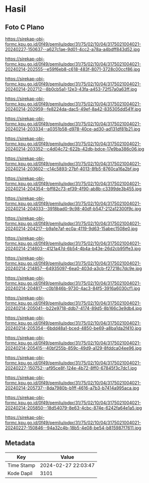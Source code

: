 # Hasil

## Foto C Plano

https://sirekap-obj-formc.kpu.go.id/0f49/pemilu/pdpr/31/75/02/10/04/3175021004021-20240227-150637--a627c1ae-9d01-4cc2-a78a-a4bdff843d52.jpg

https://sirekap-obj-formc.kpu.go.id/0f49/pemilu/pdpr/31/75/02/10/04/3175021004021-20240214-202555--e59f6eb8-c618-483f-8071-3728c00ccf86.jpg

https://sirekap-obj-formc.kpu.go.id/0f49/pemilu/pdpr/31/75/02/10/04/3175021004021-20240214-202712--8b0cb5a1-12e3-43fa-a453-72f57a0a63ff.jpg

https://sirekap-obj-formc.kpu.go.id/0f49/pemilu/pdpr/31/75/02/10/04/3175021004021-20240214-202959--fe8224da-dac5-49ef-8a42-835305dd541f.jpg

https://sirekap-obj-formc.kpu.go.id/0f49/pemilu/pdpr/31/75/02/10/04/3175021004021-20240214-203334--a0351b58-d978-40ce-ad30-ad131df81b21.jpg

https://sirekap-obj-formc.kpu.go.id/0f49/pemilu/pdpr/31/75/02/10/04/3175021004021-20240214-203352--c4d04c72-622b-42db-bdce-17e9ba386c06.jpg

https://sirekap-obj-formc.kpu.go.id/0f49/pemilu/pdpr/31/75/02/10/04/3175021004021-20240214-203602--c14c5893-27bf-4013-8fb5-8760ca16a2bf.jpg

https://sirekap-obj-formc.kpu.go.id/0f49/pemilu/pdpr/31/75/02/10/04/3175021004021-20240214-204354--bff82c73-ef39-4f90-ab8b-c3399de3b455.jpg

https://sirekap-obj-formc.kpu.go.id/0f49/pemilu/pdpr/31/75/02/10/04/3175021004021-20240214-204033--3918bad0-9c98-40df-b547-212a12300f9c.jpg

https://sirekap-obj-formc.kpu.go.id/0f49/pemilu/pdpr/31/75/02/10/04/3175021004021-20240214-204217--b9a1e7af-ec0a-4119-9d63-15abec1508e0.jpg

https://sirekap-obj-formc.kpu.go.id/0f49/pemilu/pdpr/31/75/02/10/04/3175021004021-20240214-214603--4121a47d-6b54-4b4a-b43e-26d2cb95ffe3.jpg

https://sirekap-obj-formc.kpu.go.id/0f49/pemilu/pdpr/31/75/02/10/04/3175021004021-20240214-214857--64935097-6ea0-403d-a3cb-f27218c7dc9e.jpg

https://sirekap-obj-formc.kpu.go.id/0f49/pemilu/pdpr/31/75/02/10/04/3175021004021-20240214-204817--c0b1846b-9730-4ac3-84f5-3916a6030cf1.jpg

https://sirekap-obj-formc.kpu.go.id/0f49/pemilu/pdpr/31/75/02/10/04/3175021004021-20240214-205041--b22e9718-ddb7-4174-89d5-8b166c3e9db4.jpg

https://sirekap-obj-formc.kpu.go.id/0f49/pemilu/pdpr/31/75/02/10/04/3175021004021-20240214-205354--6bdd48a1-bced-4850-be69-a8ba1da2f410.jpg

https://sirekap-obj-formc.kpu.go.id/0f49/pemilu/pdpr/31/75/02/10/04/3175021004021-20240214-205415--40bf255b-859c-49d9-a129-8fddca04ee96.jpg

https://sirekap-obj-formc.kpu.go.id/0f49/pemilu/pdpr/31/75/02/10/04/3175021004021-20240227-150752--af95ce8f-124e-4b72-8ff0-67845f3c7dc1.jpg

https://sirekap-obj-formc.kpu.go.id/0f49/pemilu/pdpr/31/75/02/10/04/3175021004021-20240214-205737--8da7980b-b1ff-4616-a7b3-b7414a995aca.jpg

https://sirekap-obj-formc.kpu.go.id/0f49/pemilu/pdpr/31/75/02/10/04/3175021004021-20240214-205850--18d54079-8e63-4cbc-874e-6242fa64e1a5.jpg

https://sirekap-obj-formc.kpu.go.id/0f49/pemilu/pdpr/31/75/02/10/04/3175021004021-20240227-150846--94a32c4b-18b5-4e08-be54-b815987f7611.jpg


## Metadata

| Key        | Value               |
| ---------- | ------------------- |
| Time Stamp | 2024-02-27 22:03:47 |
| Kode Dapil | 3101                |



